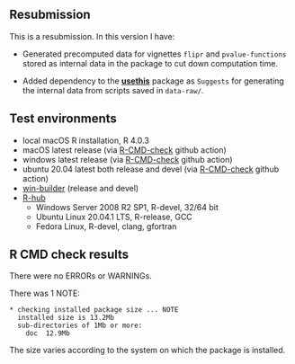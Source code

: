 ## Resubmission
This is a resubmission. In this version I have:

* Generated precomputed data for vignettes `flipr` and `pvalue-functions` stored
as internal data in the package to cut down computation time.

* Added dependency to the [**usethis**](https://usethis.r-lib.org) package as
`Suggests` for generating the internal data from scripts saved in `data-raw/`.

## Test environments
* local macOS R installation, R 4.0.3
* macOS latest release (via [R-CMD-check](https://github.com/r-lib/actions/blob/master/examples/check-standard.yaml) github action)
* windows latest release (via [R-CMD-check](https://github.com/r-lib/actions/blob/master/examples/check-standard.yaml) github action)
* ubuntu 20.04 latest both release and devel (via [R-CMD-check](https://github.com/r-lib/actions/blob/master/examples/check-standard.yaml) github action)
* [win-builder](https://win-builder.r-project.org/) (release and devel)
* [R-hub](https://builder.r-hub.io)
  - Windows Server 2008 R2 SP1, R-devel, 32/64 bit
  - Ubuntu Linux 20.04.1 LTS, R-release, GCC
  - Fedora Linux, R-devel, clang, gfortran

## R CMD check results
There were no ERRORs or WARNINGs.

There was 1 NOTE:

    * checking installed package size ... NOTE
      installed size is 13.2Mb
      sub-directories of 1Mb or more:
        doc  12.9Mb

The size varies according to the system on which the package is installed.
